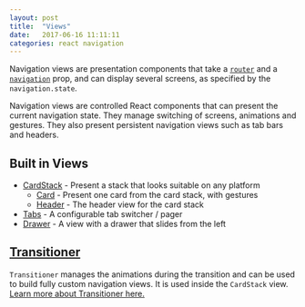 ```yaml
---
layout: post
title:  "Views"
date:   2017-06-16 11:11:11
categories: react navigation
---
```


Navigation views are presentation components that take a [`router`](/docs/api/routers) and a [`navigation`](/docs/navigators/navigation-prop) prop, and can display several screens, as specified by the `navigation.state`.

Navigation views are controlled React components that can present the current navigation state. They manage switching of screens, animations and gestures. They also present persistent navigation views such as tab bars and headers.

## Built in Views

- [CardStack](https://github.com/react-community/react-navigation/blob/master/src/views/CardStack.js) - Present a stack that looks suitable on any platform
    + [Card](https://github.com/react-community/react-navigation/blob/master/src/views/Card.js) - Present one card from the card stack, with gestures
    + [Header](https://github.com/react-community/react-navigation/blob/master/src/views/Header.js) - The header view for the card stack
- [Tabs](https://github.com/react-community/react-navigation/blob/master/src/views/TabView) - A configurable tab switcher / pager
- [Drawer](https://github.com/react-community/react-navigation/tree/master/src/views/Drawer) - A view with a drawer that slides from the left

## [Transitioner](/docs/views/transitioner)

`Transitioner` manages the animations during the transition and can be used to build fully custom navigation views. It is used inside the `CardStack` view. [Learn more about Transitioner here.](/docs/views/transitioner)

